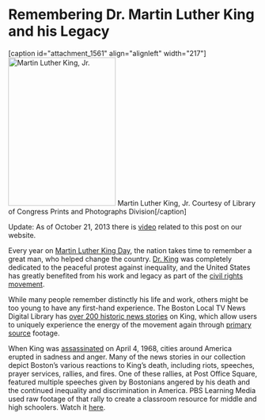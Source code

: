 # Remembering Dr. Martin Luther King and his Legacy

[caption id="attachment_1561" align="alignleft" width="217"]<a
href="http://bostonlocaltv.org/blog/wp-content/uploads/2013/01/Martin-Luther-King-1964-leaning-on-a-lectern.jpg"><img
class="size-medium wp-image-1561"
title="Martin-Luther-King-1964-leaning-on-a-lectern" alt="Martin Luther King,
Jr."
src="http://bostonlocaltv.org/blog/wp-content/uploads/2013/01/Martin-Luther-King-1964-leaning-on-a-lectern-217x300.jpg"
width="217" height="300" /></a> Martin Luther King, Jr. Courtesy of Library of
Congress Prints and Photographs
Division[/caption]

Update: As of October 21, 2013 there is <a
href="http://bostonlocaltv.org/catalog?f[subject_s][]=King%2C+Martin+Luther%2C+Jr.%2C+1929-1968">video</a>
related to this post on our
website.

Every year on <a
href="http://en.wikipedia.org/wiki/Martin_Luther_King,_Jr._Day">Martin Luther
King Day</a>, the nation takes time to remember a great man, who helped change
the country. <a
href="http://en.wikipedia.org/wiki/Martin_Luther_King,_Jr.">Dr. King</a> was
completely dedicated to the peaceful protest against inequality, and the
United States has greatly benefited from his work and legacy as part of the <a
href="http://en.wikipedia.org/wiki/Civil_rights_movement">civil rights
movement</a>.

While many people remember distinctly his life and work, others might be too
young to have any first-hand experience. The Boston Local TV News Digital
Library has <a
href="http://bostonlocaltv.org/catalog?&amp;q=martin+luther+king&amp;search_field=all_fields&amp;utf8=%E2%9C%93&amp;x=0&amp;y=0">over
200 historic news stories</a> on King, which allow users to uniquely
experience the energy of the movement again through <a
href="http://en.wikipedia.org/wiki/Primary_source">primary source</a>
footage.

When King was <a
href="http://en.wikipedia.org/wiki/MLK_assassination">assassinated</a> on
April 4, 1968, cities around America erupted in sadness and anger. Many of the
news stories in our collection depict Boston’s various reactions to King’s
death, including riots, speeches, prayer services, rallies, and fires. One of
these rallies, at Post Office Square, featured multiple speeches given by
Bostonians angered by his death and the continued inequality and
discrimination in America. PBS Learning Media used raw footage of that rally
to create a classroom resource for middle and high schoolers. Watch it <a
href="http://www.teachersdomain.org/resource/bln12.soc.civil.mlkresponse/">here</a>.
